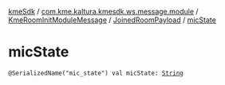 [kmeSdk](../../../index.md) / [com.kme.kaltura.kmesdk.ws.message.module](../../index.md) / [KmeRoomInitModuleMessage](../index.md) / [JoinedRoomPayload](index.md) / [micState](./mic-state.md)

# micState

`@SerializedName("mic_state") val micState: `[`String`](https://kotlinlang.org/api/latest/jvm/stdlib/kotlin/-string/index.html)